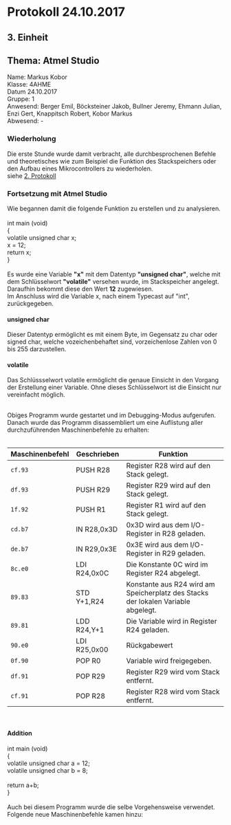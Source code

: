 # Protokoll 24.10.2017

## 3. Einheit
## Thema: Atmel Studio

Name: Markus Kobor  <br>
Klasse: 4AHME  <br>
Datum 24.10.2017  <br>
Gruppe: 1  <br>
Anwesend: Berger Emil, Böcksteiner Jakob, Bullner Jeremy, Ehmann Julian, Enzi Gert, Knappitsch Robert, Kobor Markus  <br>
Abwesend: -  <br>

### Wiederholung

Die erste Stunde wurde damit verbracht, alle durchbesprochenen Befehle und theoretisches wie zum Beispiel die Funktion des Stackspeichers oder den Aufbau eines Mikrocontrollers zu wiederholen. <br>
siehe [2. Protokoll](https://github.com/HTLMechatronics/m14-la1-sx/edit/kobmam14/kobmam14/Protokoll_17.10.2017.md)

### Fortsetzung mit Atmel Studio

Wie begannen damit die folgende Funktion zu erstellen und zu analysieren. <br> <br>
int main (void) <br>
{ <br>
   volatile unsigned char x; <br>
   x = 12; <br>
   return x; <br>
} <br> <br>
Es wurde eine Variable **"x"** mit dem Datentyp **"unsigned char"**, welche mit dem Schlüsselwort **"volatile"** versehen wurde, im Stackspeicher angelegt. <br>
Daraufhin bekommt diese den Wert **12** zugewiesen. <br>
Im Anschluss wird die Variable x, nach einem Typecast auf "int", zurückgegeben.

#### unsigned char

Dieser Datentyp ermöglicht es mit einem Byte, im Gegensatz zu char oder signed char, welche vozeichenbehaftet sind, vorzeichenlose Zahlen von 0 bis 255 darzustellen.

#### volatile

Das Schlüssselwort volatile ermöglicht die genaue Einsicht in den Vorgang der Erstellung einer Variable. Ohne dieses Schlüsselwort ist die Einsicht nur vereinfacht möglich.

<br>
Obiges Programm wurde gestartet und im Debugging-Modus aufgerufen.
Danach wurde das Programm disassembliert um eine Auflistung aller durchzuführenden Maschinenbefehle zu erhalten:
<br> <br>

Maschinenbefehl | Geschrieben | Funktion
--------------- | --------- | ---------
`cf.93` | PUSH R28 | Register R28 wird auf den Stack gelegt.
`df.93` | PUSH R29 | Register R29 wird auf den Stack gelegt.
`1f.92` | PUSH R1 | Register R1 wird auf den Stack gelegt.
`cd.b7` | IN R28,0x3D | 0x3D wird aus dem I/O-Register in R28 geladen.
`de.b7` | IN R29,0x3E | 0x3E wird aus dem I/O-Register in R29 geladen.
`8c.e0` | LDI R24,0x0C | Die Konstante 0C wird im Register R24 abgelegt.
`89.83` | STD Y+1,R24 | Konstante aus R24 wird am Speicherplatz des Stacks der lokalen Variable abgelegt.
`89.81` | LDD R24,Y+1 | Die Variable wird in Register R24 geladen.
`90.e0` | LDI R25,0x00 | Rückgabewert
`0f.90` | POP R0 | Variable wird freigegeben.
`df.91` | POP R29 | Register R29 wird vom Stack entfernt.
`cf.91` | POP R28 | Register R28 wird vom Stack entfernt.

<br>

#### Addition

int main (void) <br>
{ <br>
   volatile unsigned char a = 12; <br>
   volatile unsigned char b = 8; <br> <br>
   return a+b; <br>
} <br> <br>
Auch bei diesem Programm wurde die selbe Vorgehensweise verwendet. <br>
Folgende neue Maschinenbefehle kamen hinzu:
<br>


